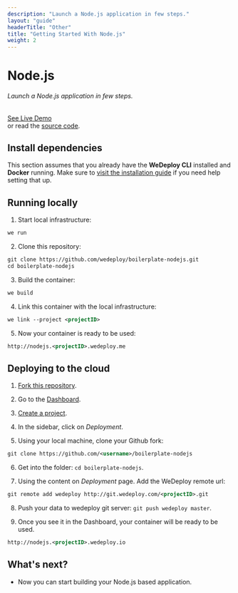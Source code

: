 ```yaml
---
description: "Launch a Node.js application in few steps."
layout: "guide"
headerTitle: "Other"
title: "Getting Started With Node.js"
weight: 2
---
```


# Node.js

###### Launch a Node.js application in few steps.

<div class="guide-btn-cta">
  <a class="btn btn-accent btn-sm" href="http://boilerplate-nodejs.wedeploy.io" target="_blank">
    <span class="icon-16-external"></span>See Live Demo
  </a>
</div>

<div class="guide-aux-cta">
  or read the <a href="https://github.com/wedeploy/boilerplate-nodejs/" target="_blank">source code</a>.
</div>

<article id="article_1">

## Install dependencies

This section assumes that you already have the **WeDeploy CLI** installed and **Docker** running. Make sure to [visit the installation guide](/docs/intro/using-the-command-line.html) if you need help setting that up.

</article>

<article id="article_2">

## Running locally

1. Start local infrastructure:

```xml
we run
```

2. Clone this repository:

```xml
git clone https://github.com/wedeploy/boilerplate-nodejs.git
cd boilerplate-nodejs
```

3. Build the container:

```xml
we build
```

4. Link this container with the local infrastructure:

```xml
we link --project <projectID>
```

5. Now your container is ready to be used:

```xml
http://nodejs.<projectID>.wedeploy.me
```

</article>

<article id="article_3">

## Deploying to the cloud

1. [Fork this repository](https://github.com/wedeploy/boilerplate-nodejs/fork).

2. Go to the [Dashboard](http://dashboard.wedeploy.com).

3. [Create a project](http://dashboard.wedeploy.com/projects/create).

4. In the sidebar, click on *Deployment*.

5. Using your local machine, clone your Github fork:

```xml
git clone https://github.com/<username>/boilerplate-nodejs
```

6. Get into the folder: `cd boilerplate-nodejs`.

7. Using the content on *Deployment* page. Add the WeDeploy remote url:

```xml
git remote add wedeploy http://git.wedeploy.com/<projectID>.git
```

8. Push your data to wedeploy git server: `git push wedeploy master`.

9. Once you see it in the Dashboard, your container will be ready to be used.

```xml
http://nodejs.<projectID>.wedeploy.io
```

</article>

## What's next?

* Now you can start building your Node.js based application.
